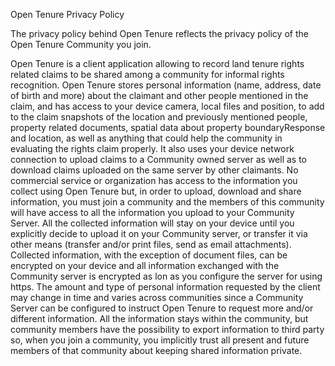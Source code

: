 Open Tenure Privacy Policy

The privacy policy behind Open Tenure reflects the privacy policy of the Open Tenure Community you join.

Open Tenure is a client application allowing to record land tenure rights related claims to be shared among a community for informal rights recognition.
Open Tenure stores personal information (name, address, date of birth and more) about the claimant and other people mentioned in the claim, and has access to your device camera, local files and position, to add to the claim snapshots of the location and previously mentioned people, property related documents, spatial data about property boundaryResponse and location, as well as anything that could help the community in evaluating the rights claim properly.
It also uses your device network connection to upload claims to a Community owned server as well as to download claims uploaded on the same server by other claimants.
No commercial service or organization has access to the information you collect using Open Tenure but, in order to upload, download and share information, you must join a community and the members of this community will have access to all the information you upload to your Community Server.
All the collected information will stay on your device until you explicitly decide to upload it on your Community server, or transfer it via other means (transfer and/or print files, send as email attachments).
Collected information, with the exception of document files, can be encrypted on your device and all information exchanged with the Community server is encrypted as lon as you configure the server for using https.
The amount and type of personal information requested by the client may change in time and varies across communities since a Community Server can be configured to instruct Open Tenure to request more and/or different information.
All the information stays within the community, but community members have the possibility to export information to third party so, when you join a community, you implicitly trust all present and future members of that community about keeping shared information private.

